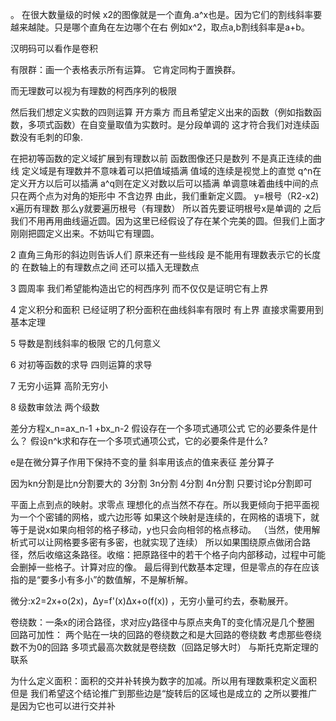 。
在很大数量级的时候
x2的图像就是一个直角.a^x也是。因为它们的割线斜率要越来越陡。只是哪个直角在左边哪个在右
例如x^2，取点a,b割线斜率是a+b。

汉明码可以看作是卷积

有限群：画一个表格表示所有运算。
它肯定同构于置换群。



而无理数可以视为有理数的柯西序列的极限

然后我们想定义实数的四则运算 开方乘方
而且希望定义出来的函数（例如指数函数，多项式函数）在自变量取值为实数时。是分段单调的
这才符合我们对连续函数没有毛刺的印象.



在把初等函数的定义域扩展到有理数以前 函数图像还只是数列 不是真正连续的曲线
定义域是有理数并不意味着可以把值域插满
值域的连续是视觉上的直觉
q^n在定义开方以后可以插满
a^q则在定义对数以后可以插满
单调意味着曲线中间的点只在两个点为对角的矩形中 不含边界
由此，我们重新定义圆。
y=根号（R2-x2) x遍历有理数 那么y就要遍历根号（有理数） 所以首先要证明根号x是单调的
之后 我们不用再用曲线逼近圆。因为这里已经假设了存在某个完美的圆。但我们上面才刚刚把圆定义出来。不妨叫它有理圆。


2
直角三角形的斜边则告诉人们 原来还有一些线段 是不能用有理数表示它的长度的 在数轴上的有理数点之间 还可以插入无理数点

3
圆周率 我们希望能构造出它的柯西序列
而不仅仅是证明它有上界

4
定义积分和面积 已经证明了积分面积在曲线斜率有限时 有上界
直接求需要用到基本定理

5
导数是割线斜率的极限 它的几何意义

6
对初等函数的求导 四则运算的求导

7
无穷小运算 高阶无穷小

8
级数审敛法 两个级数

差分方程x_n=ax_n-1 +bx_n-2
假设存在一个多项式通项公式 它的必要条件是什么？
假设n^k求和存在一个多项式通项公式，它的必要条件是什么?


e是在微分算子作用下保持不变的量
斜率用该点的值来表征
差分算子


因为kn分割是比n分割要大的
3分割
3n分割
4分割
4n分割
只要讨论p分割即可


平面上点到点的映射。求零点
理想化的点当然不存在。所以我更倾向于把平面视为一个个密铺的网格，或六边形等
如果这个映射是连续的，在网格的语境下，就等于是说x如果向相邻的格子移动，y也只会向相邻的格点移动。
（当然，使用解析式可以让网格要多密有多密，也就实现了连续）
所以如果围绕原点做闭合路径，然后收缩这条路径。收缩：把原路径中的若干个格子向内部移动，过程中可能会删掉一些格子。计算对应的像。
最后得到代数基本定理，但是零点的存在应该指的是“要多小有多小”的数值解，不是解析解。


微分:x2=2x+o(2x)，Δy=f'(x)Δx+o(f(x)) ，无穷小量可约去，泰勒展开。


卷绕数：一条x的闭合路径，求对应y路径中与原点夹角T的变化情况是几个整圈
回路可加性：
两个贴在一块的回路的卷绕数之和是大回路的卷绕数
考虑那些卷绕数不为0的回路
多项式最高次数就是卷绕数（回路足够大时）
与斯托克斯定理的联系





为什么定义面积：面积的交并补转换为数字的加减。所以用有理数乘积定义面积
但是 我们希望这个结论推广到那些边是“旋转后的区域也是成立的
之所以要推广 是因为它也可以进行交并补